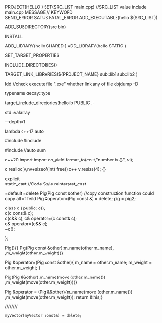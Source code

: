 PROJECT(HELLO )
SET(SRC_LIST main.cpp)   //SRC_LIST value include   main.cpp
MESSAGE   // KEYWORD  
	SEND_ERROR  SATUS  FATAL_ERROR
ADD_EXECUTABLE(hello $(SRC_LIST)) 


ADD_SUBDIRECTORY(src bin)

INSTALL 

ADD_LIBRARY(hello SHARED )
ADD_LIBRARY(hello STATIC )

SET_TARGET_PROPERTIES

INCLUDE_DIRECTORIES()

TARGET_LINK_LIBRARIES(${PROJECT_NAME}
	sub::lib1
	sub::lib2
	)

ldd 	//check  execute file ".exe" whether link any of file 
objdump -D 

typename decay<T>::type

target_include_directories(hellolib PUBLIC .)

std::valarray

--depth=1

lambda  c++17 auto  

#include <vector>
#include <algorithm>

#include <numeric>  //auto sum

c++20 
 import <generator>
 import  <format>
		co_yield
		format_to(cout,"number is {}", vi);
		
c 	realloc(v,nv+sizeof(int)      free()
c++	v.resize(4);			{}

explicit  
static_cast    //Code Style
reinterpret_cast

=default
=delete
Pig(Pig const &other)      //copy construction function  could copy all of feild
Pig &operator=(Pig const &) = delete;
pig = pig2;

class c {
public:
	c();			
	c(c const& c);		
	c(c&& c);
	c& operator=(c const& c);		
	c& operator=(c&& c);	
	~c();			

};

Pig(){}
Pig(Pig const &other):m_name(other.m_name),
			,m_weight(other.m_weight){}

Pig &operator=(Pig const &other){
		m_name = other.m_name;
		m_weight = other.m_weight;
}

Pig(Pig &&other):m_name(move (other.m_name())
		,m_weight(move(other.m_weight)){}

Pig &operator = (Pig &&other){m_name(move (other.m_name())
		,m_weight(move(other.m_weight));
		return &this;}


////////

	myVector(myVector const&) = delete;
